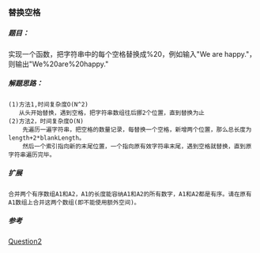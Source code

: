 ### 替换空格

##### 题目：
  <p>实现一个函数，把字符串中的每个空格替换成%20，例如输入"We are happy."，则输出"We%20are%20happy."</p>

##### 解题思路：
    (1)方法1,时间复杂度O(N^2)
       从头开始替换，遇到空格，把字符串数组往后挪2个位置，直到替换为止
    (2)方法2，时间复杂度O(N)
        先遍历一遍字符串，把空格的数量记录，每替换一个空格，新增两个位置，那么总长度为length+2*blankLength。
        然后一个索引指向新的末尾位置，一个指向原有效字符串末尾，遇到空格就替换，直到原字符串遍历完毕。

##### 扩展
    合并两个有序数组A1和A2，A1的长度能容纳A1和A2的所有数字，A1和A2都是有序。请在原有A1数组上合并这两个数组(即不能使用额外空间)。

##### 参考
[Question2](https://github.com/BillKalin/SwordOffer/blob/master/sourcecode/src/main/java/com/billkalin/sourcecode/question2/Question2.java)